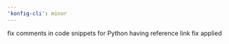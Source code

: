 ```yaml
---
'konfig-cli': minor
---
```


fix comments in code snippets for Python having reference link fix applied
